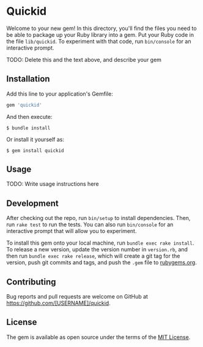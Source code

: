 # Quickid

Welcome to your new gem! In this directory, you'll find the files you need to be able to package up your Ruby library into a gem. Put your Ruby code in the file `lib/quickid`. To experiment with that code, run `bin/console` for an interactive prompt.

TODO: Delete this and the text above, and describe your gem

## Installation

Add this line to your application's Gemfile:

```ruby
gem 'quickid'
```

And then execute:

    $ bundle install

Or install it yourself as:

    $ gem install quickid

## Usage

TODO: Write usage instructions here

## Development

After checking out the repo, run `bin/setup` to install dependencies. Then, run `rake test` to run the tests. You can also run `bin/console` for an interactive prompt that will allow you to experiment.

To install this gem onto your local machine, run `bundle exec rake install`. To release a new version, update the version number in `version.rb`, and then run `bundle exec rake release`, which will create a git tag for the version, push git commits and tags, and push the `.gem` file to [rubygems.org](https://rubygems.org).

## Contributing

Bug reports and pull requests are welcome on GitHub at https://github.com/[USERNAME]/quickid.


## License

The gem is available as open source under the terms of the [MIT License](https://opensource.org/licenses/MIT).
